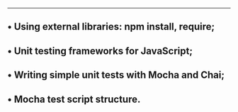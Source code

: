 -------------------------------------------------------
• Using external libraries: npm install, require;
-----------------------------------------------------
• Unit testing frameworks for JavaScript;
--------------------------------------------------------
• Writing simple unit tests with Mocha and Chai;
-----------------------------------------------------
• Mocha test script structure.
--------------------------------------------------------
